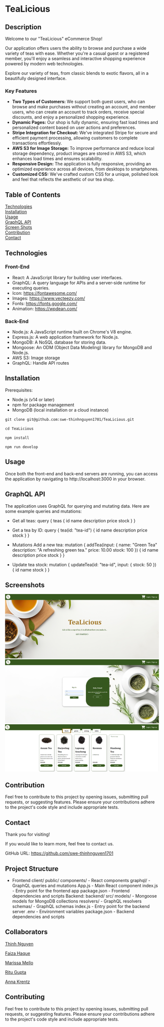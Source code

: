 # TeaLicious

## Description
Welcome to our "TeaLicious" eCommerce Shop!

Our application offers users the ability to browse and purchase a wide variety of teas with ease. Whether you're a casual guest or a registered member, you'll enjoy a seamless and interactive shopping experience powered by modern web technologies.

Explore our variety of teas, from classic blends to exotic flavors, all in a beautifully designed interface.

### Key Features

* **Two Types of Customers:** We support both guest users, who can browse and make purchases without creating an account, and member users, who can create an account to track orders, receive special discounts, and enjoy a personalized shopping experience.
* **Dynamic Pages:** Our shop is fully dynamic, ensuring fast load times and personalized content based on user actions and preferences.
* **Stripe Integration for Checkout:** We've integrated Stripe for secure and efficient payment processing, allowing customers to complete transactions effortlessly.
* **AWS S3 for Image Storage:** To improve performance and reduce local storage dependency, product images are stored in AWS S3, which enhances load times and ensures scalability.
* **Responsive Design:** The application is fully responsive, providing an optimized experience across all devices, from desktops to smartphones.
* **Customized CSS:** We've crafted custom CSS for a unique, polished look and feel that reflects the aesthetic of our tea shop.

## Table of Contents 
[Technologies](#technologies)</br>
[Installation](#installation)</br>
[Usage](#usage)</br>
[GraphQL API](#graphql-api)</br>
[Screen Shots](#screenshots)</br>
[Contribution](#contribution)</br>
[Contact](#contact)

## Technologies

### Front-End
* React: A JavaScript library for building user interfaces.
* GraphQL: A query language for APIs and a server-side runtime for executing queries.
* Icon:  https://fontawesome.com/
* Images: https://www.vecteezy.com/
* Fonts: https://fonts.google.com/
* Animation: https://wpdean.com/

### Back-End
* Node.js: A JavaScript runtime built on Chrome's V8 engine.
* Express.js: A web application framework for Node.js.
* MongoDB: A NoSQL database for storing data.
* Mongoose: An ODM (Object Data Modeling) library for MongoDB and Node.js.
* AWS S3: Image storage
* GraphQL: Handle API routes

## Installation
Prerequisites:
* Node.js (v14 or later)
* npm for package management
* MongoDB (local installation or a cloud instance)


```
git clone git@github.com:swe-thinhnguyen1701/TeaLicious.git
```
```
cd TeaLicious
```
```
npm install
```
```
npm run develop
```

## Usage
Once both the front-end and back-end servers are running, you can access the application by navigating to http://localhost:3000 in your browser.

## GraphQL API
The application uses GraphQL for querying and mutating data. Here are some example queries and mutations:
* Get all teas: query {
  teas {
    id
    name
    description
    price
    stock
  }
}

* Get a tea by ID: query {
  tea(id: "tea-id") {
    id
    name
    description
    price
    stock
  }
}

* Mutations
Add a new tea: mutation {
  addTea(input: {
    name: "Green Tea"
    description: "A refreshing green tea."
    price: 10.00
    stock: 100
  }) {
    id
    name
    description
    price
    stock
  }
}

* Update tea stock: mutation {
  updateTea(id: "tea-id", input: { stock: 50 }) {
    id
    name
    stock
  }
}


## Screenshots
![screen shot](./client/src/assets/images/HomePage.png)
![screen shot](./client/src/assets/images/Login-SignupPage.png)
![screen shot](./client/src/assets/images/ProductsPage.png)

## Contribution
Feel free to contribute to this project by opening issues, submitting pull requests, or suggesting features. Please ensure your contributions adhere to the project's code style and include appropriate tests. 

## Contact
Thank you for visiting!

If you would like to learn more, feel free to contact us.</br>

GitHub URL: https://github.com/swe-thinhnguyen1701

## Project Structure
* Frontend
client/
public/
components/ - React components
graphql/ - GraphQL queries and mutations
App.js - Main React component
index.js - Entry point for the frontend app
package.json - Frontend dependencies and scripts
Backend: 
backend/
src/
models/ - Mongoose models for MongoDB collections
resolvers/ - GraphQL resolvers
schemas/ - GraphQL schemas
index.js - Entry point for the backend server
.env - Environment variables
package.json - Backend dependencies and scripts

## Collaborators

[Thinh Nguyen](https://github.com/swe-thinhnguyen1701)

[Faiza Haque](https://github.com/Faiza-Haque)

[Marissa Mello](https://github.com/marissamelo91)

[Ritu Gupta](https://github.com/goodritu1)

[Anna Krentz](https://github.com/explorer7733)

## Contributing
Feel free to contribute to this project by opening issues, submitting pull requests, or suggesting features. Please ensure your contributions adhere to the project's code style and include appropriate tests.

